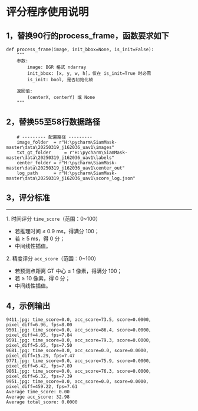 # 评分程序使用说明

## 1，替换90行的process\_frame，函数要求如下

    def process_frame(image, init_bbox=None, is_init=False):
        """
        参数:
            image: BGR 格式 ndarray
            init_bbox: [x, y, w, h]，仅在 is_init=True 时必需
            is_init: bool, 是否初始化帧

        返回值:
            (centerX, centerY) 或 None
        """

## 2，替换55至58行数据路径

        # --------- 配置路径 ---------
        image_folder  = r"H:\pycharm\SiamMask-master\data\20250319_j162036_uav1\images"
        txt_gt_folder     = r"H:\pycharm\SiamMask-master\data\20250319_j162036_uav1\labels"
        center_folder = r"H:\pycharm\SiamMask-master\data\20250319_j162036_uav1\center_out"
        log_path      = r"H:\pycharm\SiamMask-master\data\20250319_j162036_uav1\score_log.json"

## 3，评分标准

***

1\. 时间评分 `time_score`（范围：0\~100）

*   若推理时间 ≤ 0.9 ms，得满分 100；
*   若 ≥ 5 ms，得 0 分；
*   中间线性插值。

2\. 精度评分 `acc_score`（范围：0\~100）

*   若预测点距离 GT 中心 ≤ 1 像素，得满分 100；
*   若 ≥ 10 像素，得 0 分；
*   中间线性插值。

## 4，示例输出

    9411.jpg: time_score=0.0, acc_score=73.5, score=0.0000, pixel_diff=6.96, fps=8.00
    9501.jpg: time_score=0.0, acc_score=86.4, score=0.0000, pixel_diff=4.05, fps=7.84
    9591.jpg: time_score=0.0, acc_score=79.3, score=0.0000, pixel_diff=5.65, fps=7.50
    9681.jpg: time_score=0.0, acc_score=0.0, score=0.0000, pixel_diff=15.29, fps=7.47
    9771.jpg: time_score=0.0, acc_score=75.9, score=0.0000, pixel_diff=6.42, fps=7.89
    9861.jpg: time_score=0.0, acc_score=76.3, score=0.0000, pixel_diff=6.32, fps=7.39
    9951.jpg: time_score=0.0, acc_score=0.0, score=0.0000, pixel_diff=459.22, fps=7.61
    Average time_score: 0.00
    Average acc_score: 32.98
    Average total_score: 0.0000




